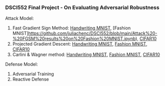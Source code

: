 ### DSCI552 Final Project - On Evaluating Adversarial Robustness


Attack Model:
  1. Fast Gradient Sign Method: [Handwriting MNIST](https://github.com/juliachenc/DSCI552/blob/main/Attack%20-%20FGSM%20results%20on%20Handwrt%20MNIST.ipynb), [Fashion MNIST]https://github.com/juliachenc/DSCI552/blob/main/Attack%20-%20FGSM%20results%20on%20Fashion%20MNIST.ipynb), [CIFAR10](https://github.com/juliachenc/DSCI552/blob/main/Attack%20-%20FGSM%20results%20on%20cifar10.ipynb)
  2. Projected Gradient Descent: [Handwriting MNIST](https://github.com/juliachenc/DSCI552/blob/main/Attack%20-%20adversarial%20example%20using%20FGSM%20(Handwrt%20MNIST).ipynb), [Fashion MNIST](https://github.com/juliachenc/DSCI552/blob/main/Attack%20-%20adversarial%20example%20using%20FGSM%20(Fashion%20MNIST).ipynb), [CIFAR10](https://github.com/juliachenc/DSCI552/blob/main/Attack%20-%20adversarial%20example%20using%20FGSM%20(cifar10).ipynb)
  3. Carlini & Wagner method: [Handwriting MNIST](https://github.com/juliachenc/DSCI552/blob/main/Attack%20-%20CW%20results%20on%20Handwrt%20MNIST.ipynb), [Fashion MNIST](https://github.com/juliachenc/DSCI552/blob/main/Attack%20-%20PGD%20results%20on%20Fashion%20MNIST.ipynb), [CIFAR10](https://github.com/juliachenc/DSCI552/blob/main/Attack%20-%20CW%20results%20on%20cifar10.ipynb)

Defense Model:
  1. Adversarial Training
  2. Reactive Defense 
